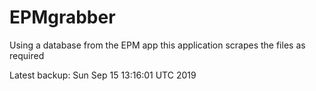 # EPMgrabber
Using a database from the EPM app this application scrapes the files as required


Latest backup: Sun Sep 15 13:16:01 UTC 2019
